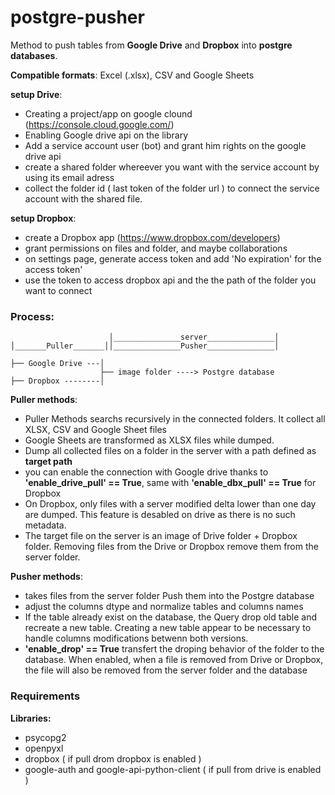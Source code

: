 # postgre-pusher
Method to push tables from **Google Drive** and **Dropbox** into **postgre databases**.

**Compatible formats**: Excel (.xlsx), CSV and Google Sheets

**setup Drive**: 
* Creating a project/app on google clound (https://console.cloud.google.com/)
* Enabling Google drive api on the library
* Add a service account user (bot) and grant him rights on the google drive api
* create a shared folder whereever you want with the service account by using its email adress
* collect the folder id ( last token of the folder url ) to connect the service account with the shared file.

**setup Dropbox**:
* create a Dropbox app (https://www.dropbox.com/developers)
* grant permissions on files and folder, and maybe collaborations
* on settings page, generate access token and add 'No expiration' for the access token'
* use the token to access dropbox api and the the path of the folder you want to connect

### Process:

```                                                                                
                      │_______________server_______________│
│_______Puller_______││_______________Pusher_______________│                  

├── Google Drive ---│
                    ├── image folder ----> Postgre database
├── Dropbox --------│

```

**Puller methods**:
* Puller Methods searchs recursively in the connected folders. It collect all XLSX, CSV and Google Sheet files
* Google Sheets are transformed as XLSX files while dumped.
* Dump all collected files on a folder in the server with a path defined as **target path**
* you can enable the connection with Google drive thanks to **'enable_drive_pull' == True**, same with **'enable_dbx_pull' == True** for Dropbox
* On Dropbox, only files with a server modified delta lower than one day are dumped. This feature is desabled on drive as there is no such metadata.
* The target file on the server is an image of Drive folder + Dropbox folder. Removing files from the Drive or Dropbox remove them from the server folder.

**Pusher methods**:
* takes files from the server folder Push them into the Postgre database
* adjust the columns dtype and normalize tables and columns names
* If the table already exist on the database, the Query drop old table and recreate a new table. Creating a new table appear to be necessary to handle columns modifications betwenn both versions.
* **'enable_drop' == True** transfert the droping behavior of the folder to the database. When enabled, when a file is removed from Drive or Dropbox, the file will also be removed from the server folder and the database


### Requirements
**Libraries:**
* psycopg2
* openpyxl
* dropbox ( if pull drom dropbox is enabled )
* google-auth and google-api-python-client ( if pull from drive is enabled )
